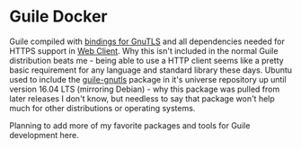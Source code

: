# Guile Docker

Guile compiled with [bindings for GnuTLS](https://www.gnutls.org/manual/gnutls-guile.pdf) and all dependencies needed 
for HTTPS support in [Web Client](https://www.gnu.org/software/guile/manual/html_node/Web-Client.html). Why this isn't
included in the normal Guile distribution beats me - being able to use a HTTP client seems like a pretty basic 
requirement for any language and standard library these days. Ubuntu used to include the 
[guile-gnutls](https://packages.ubuntu.com/xenial/guile-gnutls) package in it's universe repository up until version 
16.04 LTS (mirroring Debian) - why this package was pulled from later releases I don't know, but needless to say that
package won't help much for other distributions or operating systems.

Planning to add more of my favorite packages and tools for Guile development here.
